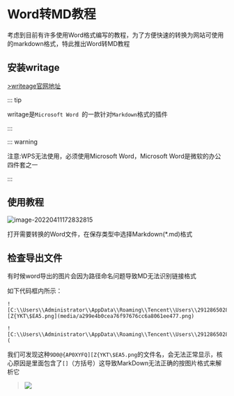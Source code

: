 # Word转MD教程

考虑到目前有许多使用Word格式编写的教程，为了方便快速的转换为网站可使用的markdown格式，特此推出Word转MD教程

## 安装writage

[>writeage官网地址](www.writage.com)

::: tip

writage是`Microsoft Word `的一款针对`Markdown`格式的插件

:::

::: warning

注意:WPS无法使用，必须使用Microsoft Word，Microsoft Word是微软的办公四件套之一

:::

## 使用教程

![image-20220411172832815](C:\Users\AN\AppData\Roaming\Typora\typora-user-images\image-20220411172832815.png)

打开需要转换的Word文件，在保存类型中选择Markdown(*.md)格式

## 检查导出文件

有时候word导出的图片会因为路径命名问题导致MD无法识别链接格式

如下代码框内所示：

```
![C:\\Users\\Administrator\\AppData\\Roaming\\Tencent\\Users\\2912865028\\QQ\\WinTemp\\RichOle\\9D0@{AP0XYFQ][Z{YKT\$EA5.png](media/a299e4b0cea76f97676cc6a8061ee477.png)

![C:\\Users\\Administrator\\AppData\\Roaming\\Tencent\\Users\\2912865028\\QQ\\WinTemp\\RichOle\\OMU)I06N@7@[_BLG}CH7VMA.png](
```

我们可发现这种`9D0@{AP0XYFQ][Z{YKT\$EA5.png`的文件名，会无法正常显示，核心原因是里面包含了`[]`（方括号）这导致MarkDown无法正确的按图片格式来解析它



> ![](相对路径)

